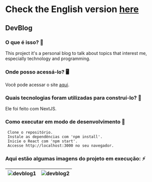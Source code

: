 # Check the English version <a href="README.md"> here</a>

## DevBlog

### O que é isso? 🤔
This project it's a personal blog to talk about topics that interest me, especially technology and programming.

### Onde posso acessá-lo? 🖥
Você pode acessar o site <a href='https://ruanemanuellportfolio.netlify.app/'>aqui</a>.

### Quais tecnologias foram utilizadas para construí-lo? 🚀
Ele foi feito com NextJS.

### Como executar em modo de desenvolvimento 🏃

     Clone o repositório.
     Instale as dependências com 'npm install'.
     Inicie o React com 'npm start'.
     Accesse http://localhost:3000 no seu navegador.
    
### Aqui estão algumas imagens do projeto em execução: ⚡️

| ![devblog1](https://github.com/RuanEmanuell/devblog/assets/113607857/76b49642-3153-4f61-bafa-44b38ca4bbdb) | ![devblog2](https://github.com/RuanEmanuell/devblog/assets/113607857/838ae3be-c6e5-4fc7-beaa-ec7c67069eaf) |
|:---:|:---:|


